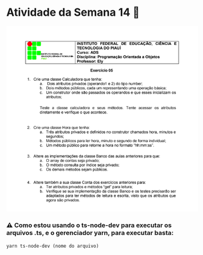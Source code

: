 # Atividade da Semana 14 🎯
<img src="https://github.com/jose-rgb/POO-2021.2/blob/main/.github/poo2.png" />

### ⚠️ Como estou usando o ts-node-dev para executar os arquivos .ts, e o gerenciador yarn, para executar basta:
```
yarn ts-node-dev (nome do arquivo)
```